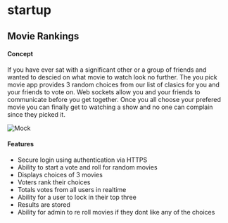 # startup
## Movie Rankings
#### Concept
If you have ever sat with a significant other or a group of friends and wanted to descied on what movie to watch look no further. The you pick movie app provides 3 random choices from our list of clasics for you and your friends to vote on. Web sockets allow you and your friends to communicate before you get together. Once you all choose your prefered movie you can finally get to watching a show and no one can complain since they picked it.

![Mock]()
#### Features
- Secure login using authentication via HTTPS 
- Ability to start a vote and roll for random movies
- Displays choices of 3 movies
- Voters rank their choices
- Totals votes from all users in realtime
- Ability for a user to lock in their top three
- Results are stored
- Ability for admin to re roll movies if they dont like any of the choices
